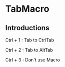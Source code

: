 # TabMacro

## Introductions
Ctrl + 1 : Tab to CtrlTab  

Ctrl + 2 : Tab to AltTab  

Ctrl + 3 : Don't use Macro
